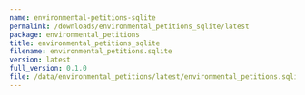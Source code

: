 ```yaml
---
name: environmental-petitions-sqlite
permalink: /downloads/environmental_petitions_sqlite/latest
package: environmental_petitions
title: environmental_petitions_sqlite
filename: environmental_petitions.sqlite
version: latest
full_version: 0.1.0
file: /data/environmental_petitions/latest/environmental_petitions.sqlite
---
```

